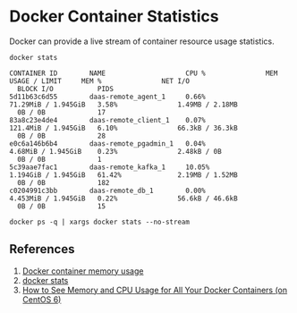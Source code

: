 # Docker Container Statistics

Docker can provide a live stream of container resource usage statistics.

```
docker stats
```

```
CONTAINER ID        NAME                    CPU %               MEM USAGE / LIMIT     MEM %               NET I/O
  BLOCK I/O           PIDS
5d11b63c6d55        daas-remote_agent_1     0.66%               71.29MiB / 1.945GiB   3.58%               1.49MB / 2.18MB
  0B / 0B             17
83a8c23e4de4        daas-remote_client_1    0.07%               121.4MiB / 1.945GiB   6.10%               66.3kB / 36.3kB
  0B / 0B             28
e0c6a146b6b4        daas-remote_pgadmin_1   0.04%               4.68MiB / 1.945GiB    0.23%               2.48kB / 0B
  0B / 0B             1
5c39aae7fac1        daas-remote_kafka_1     10.05%              1.194GiB / 1.945GiB   61.42%              2.19MB / 1.52MB
  0B / 0B             182
c0204991c3bb        daas-remote_db_1        0.00%               4.453MiB / 1.945GiB   0.22%               56.6kB / 46.6kB
  0B / 0B             15
```

```
docker ps -q | xargs docker stats --no-stream
```

## References

1. [Docker container memory usage](https://stackoverflow.com/a/50183268/6146580)
1. [docker stats](https://docs.docker.com/engine/reference/commandline/stats/)
1. [How to See Memory and CPU Usage for All Your Docker Containers (on CentOS 6)](https://dev.to/rubberduck/how-to-see-memory-and-cpu-usage-for-all-your-docker-containers)
